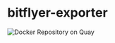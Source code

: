 # bitflyer-exporter

![Docker Repository on Quay](https://quay.io/repository/kkohtaka/bitflyer-exporter/status)
